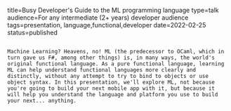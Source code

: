 title=Busy Developer's Guide to the ML programming language
type=talk
audience=For any intermediate (2+ years) developer audience
tags=presentation, language,functional,developer
date=2022-02-25
status=published
~~~~~~

Machine Learning? Heavens, no! ML (the predecessor to OCaml, which in turn gave us F#, among other things) is, in many ways, the world's original functional language. As a pure functional language, learning ML can help understand functional languages more clearly and distinctly, without any attempt to try to bind to objects or use object syntax. In this presentation, we'll explore ML, not because you're going to build your next mobile app with it, but because it will help you understand the language and platform you use to build your next... anything.
    
